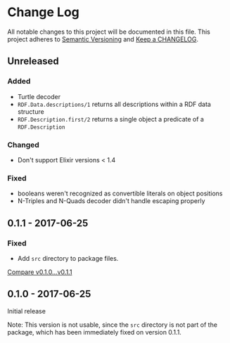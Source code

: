 # Change Log

All notable changes to this project will be documented in this file.
This project adheres to [Semantic Versioning](http://semver.org/) and
[Keep a CHANGELOG](http://keepachangelog.com).


## Unreleased

### Added

- Turtle decoder
- `RDF.Data.descriptions/1` returns all descriptions within a RDF data structure 
- `RDF.Description.first/2` returns a single object a predicate of a `RDF.Description` 

### Changed

- Don't support Elixir versions < 1.4 

### Fixed

- booleans weren't recognized as convertible literals on object positions
- N-Triples and N-Quads decoder didn't handle escaping properly



## 0.1.1 - 2017-06-25

### Fixed

- Add `src` directory to package files.

[Compare v0.1.0...v0.1.1](https://github.com/marcelotto/rdf-ex/compare/v0.1.0...v0.1.1)



## 0.1.0 - 2017-06-25

Initial release

Note: This version is not usable, since the `src` directory is not part of the 
package, which has been immediately fixed on version 0.1.1.
